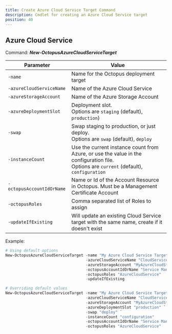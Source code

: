 ```yaml
---
title: Create Azure Cloud Service Target Command
description: Cmdlet for creating an Azure Cloud Service target
position: 40
---
```


## Azure Cloud Service
Command: **_New-OctopusAzureCloudServiceTarget_**

| Parameter                     | Value                                                                                   |
| ------------------------------| --------------------------------------------------------------------------------------- |
| `-name`                       | Name for the Octopus deployment target                                                  |
| `-azureCloudServiceName`      | Name of the Azure Cloud Service                                                         |
| `-azureStorageAccount`        | Name of the Azure Storage Account                                                       |
| `-azureDeploymentSlot`        | Deployment slot. <br>Options are `staging` (default), `production`)                         |
| `-swap`                       | Swap staging to production, or just deploy. <br>Options are `swap` (default), `deploy`      |
| `-instanceCount`              | Use the current instance count from Azure, or use the value in the configuration file.<br>Options are `current` (default), `configuration` |
| `-octopusAccountIdOrName`     | Name or Id of the Account Resource in Octopus. Must be a Management Certificate Account |
| `-octopusRoles`               | Comma separated list of Roles to assign                                                 |
| `-updateIfExisting`           | Will update an existing Cloud Service target with the same name, create if it doesn't exist |

Example:
```powershell
# Using default options
New-OctopusAzureCloudServiceTarget -name "My Azure Cloud Service Target" `
                                   -azureCloudServiceName "CloudService1" `
                                   -azureStorageAccount "MyAzureCloudStorageAccount" `
                                   -octopusAccountIdOrName "Service Management Cert Account" `
                                   -octopusRoles "AzureCloudService"
                                   -updateIfExisting

# Overriding default values
New-OctopusAzureCloudServiceTarget -name "My Azure Cloud Service Target" `
                                   -azureCloudServiceName "CloudService1" `
                                   -azureStorageAccount "MyAzureCloudStorageAccount" `
                                   -azureDeploymentSlot "production" `
                                   -swap "deploy" `
                                   -instanceCount "configuration"
                                   -octopusAccountIdOrName "Service Management Cert Account" `
                                   -octopusRoles "AzureCloudService"
```
